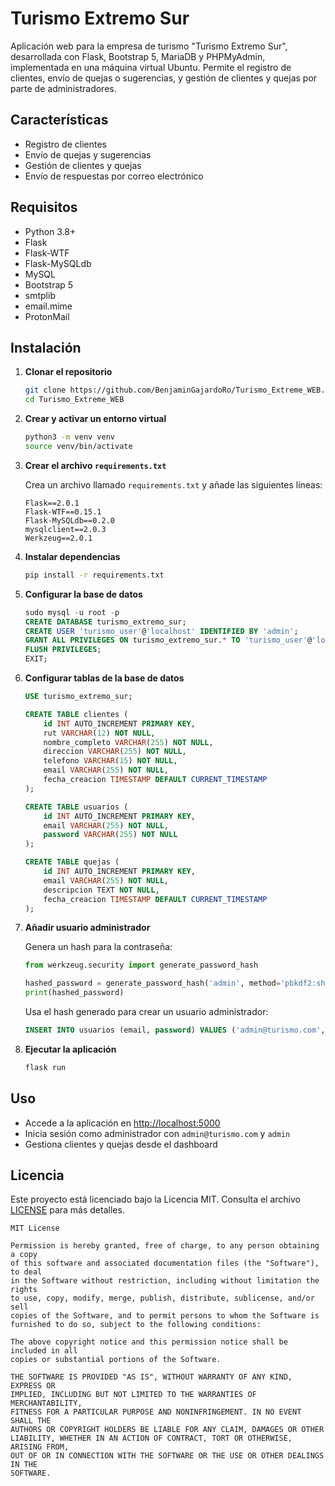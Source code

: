 # Turismo Extremo Sur

Aplicación web para la empresa de turismo "Turismo Extremo Sur", desarrollada con Flask, Bootstrap 5, MariaDB y PHPMyAdmin, implementada en una máquina virtual Ubuntu. Permite el registro de clientes, envío de quejas o sugerencias, y gestión de clientes y quejas por parte de administradores.

## Características

- Registro de clientes
- Envío de quejas y sugerencias
- Gestión de clientes y quejas
- Envío de respuestas por correo electrónico

## Requisitos

- Python 3.8+
- Flask
- Flask-WTF
- Flask-MySQLdb
- MySQL
- Bootstrap 5
- smtplib
- email.mime
- ProtonMail

## Instalación

1. **Clonar el repositorio**

    ```bash
    git clone https://github.com/BenjaminGajardoRo/Turismo_Extreme_WEB.git
    cd Turismo_Extreme_WEB
    ```

2. **Crear y activar un entorno virtual**

    ```bash
    python3 -m venv venv
    source venv/bin/activate
    ```

3. **Crear el archivo `requirements.txt`**

    Crea un archivo llamado `requirements.txt` y añade las siguientes líneas:

    ```plaintext
    Flask==2.0.1
    Flask-WTF==0.15.1
    Flask-MySQLdb==0.2.0
    mysqlclient==2.0.3
    Werkzeug==2.0.1
    ```

4. **Instalar dependencias**

    ```bash
    pip install -r requirements.txt
    ```

5. **Configurar la base de datos**

    ```sql
    sudo mysql -u root -p
    CREATE DATABASE turismo_extremo_sur;
    CREATE USER 'turismo_user'@'localhost' IDENTIFIED BY 'admin';
    GRANT ALL PRIVILEGES ON turismo_extremo_sur.* TO 'turismo_user'@'localhost';
    FLUSH PRIVILEGES;
    EXIT;
    ```

6. **Configurar tablas de la base de datos**

    ```sql
    USE turismo_extremo_sur;

    CREATE TABLE clientes (
        id INT AUTO_INCREMENT PRIMARY KEY,
        rut VARCHAR(12) NOT NULL,
        nombre_completo VARCHAR(255) NOT NULL,
        direccion VARCHAR(255) NOT NULL,
        telefono VARCHAR(15) NOT NULL,
        email VARCHAR(255) NOT NULL,
        fecha_creacion TIMESTAMP DEFAULT CURRENT_TIMESTAMP
    );

    CREATE TABLE usuarios (
        id INT AUTO_INCREMENT PRIMARY KEY,
        email VARCHAR(255) NOT NULL,
        password VARCHAR(255) NOT NULL
    );

    CREATE TABLE quejas (
        id INT AUTO_INCREMENT PRIMARY KEY,
        email VARCHAR(255) NOT NULL,
        descripcion TEXT NOT NULL,
        fecha_creacion TIMESTAMP DEFAULT CURRENT_TIMESTAMP
    );
    ```

7. **Añadir usuario administrador**

    Genera un hash para la contraseña:

    ```python
    from werkzeug.security import generate_password_hash

    hashed_password = generate_password_hash('admin', method='pbkdf2:sha256', salt_length=16)
    print(hashed_password)
    ```

    Usa el hash generado para crear un usuario administrador:

    ```sql
    INSERT INTO usuarios (email, password) VALUES ('admin@turismo.com', '<hashed_password>');
    ```

8. **Ejecutar la aplicación**

    ```bash
    flask run
    ```

## Uso

- Accede a la aplicación en [http://localhost:5000](http://localhost:5000)
- Inicia sesión como administrador con `admin@turismo.com` y `admin`
- Gestiona clientes y quejas desde el dashboard

## Licencia



Este proyecto está licenciado bajo la Licencia MIT. Consulta el archivo [LICENSE](LICENSE) para más detalles.

```plaintext
MIT License

Permission is hereby granted, free of charge, to any person obtaining a copy
of this software and associated documentation files (the "Software"), to deal
in the Software without restriction, including without limitation the rights
to use, copy, modify, merge, publish, distribute, sublicense, and/or sell
copies of the Software, and to permit persons to whom the Software is
furnished to do so, subject to the following conditions:

The above copyright notice and this permission notice shall be included in all
copies or substantial portions of the Software.

THE SOFTWARE IS PROVIDED "AS IS", WITHOUT WARRANTY OF ANY KIND, EXPRESS OR
IMPLIED, INCLUDING BUT NOT LIMITED TO THE WARRANTIES OF MERCHANTABILITY,
FITNESS FOR A PARTICULAR PURPOSE AND NONINFRINGEMENT. IN NO EVENT SHALL THE
AUTHORS OR COPYRIGHT HOLDERS BE LIABLE FOR ANY CLAIM, DAMAGES OR OTHER
LIABILITY, WHETHER IN AN ACTION OF CONTRACT, TORT OR OTHERWISE, ARISING FROM,
OUT OF OR IN CONNECTION WITH THE SOFTWARE OR THE USE OR OTHER DEALINGS IN THE
SOFTWARE.
